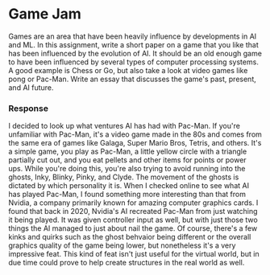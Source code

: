 # Game Jam

Games are an area that have been heavily influence by developments in AI and ML. In this assignment, write a short paper on a game that you like that has been influenced by the evolution of AI. It should be an old enough game to have been influenced by several types of computer processing systems. A good example is Chess or Go, but also take a look at video games like pong or Pac-Man. Write an essay that discusses the game's past, present, and AI future.

### Response
I decided to look up what ventures AI has had with Pac-Man.
If you're unfamiliar with Pac-Man, it's a video game made in the 80s and comes from the same era of games like Galaga, Super Mario Bros, Tetris, and others. It's a simple game, you play as Pac-Man, a little yellow circle with a triangle partially cut out, and you eat pellets and other items for points or power ups. While you're doing this, you're also trying to avoid running into the ghosts, Inky, Blinky, Pinky, and Clyde. The movement of the ghosts is dictated by which personality it is.
When I checked online to see what AI has played Pac-Man, I found something more interesting than that from Nvidia, a company primarily known for amazing computer graphics cards. I found that back in 2020, Nvidia's AI recreated Pac-Man from just watching it being played. It was given controller input as well, but with just those two things the AI managed to just about nail the game. Of course, there's a few kinks and quirks such as the ghost behvaior being different or the overall graphics quality of the game being lower, but nonetheless it's a very impressive feat. This kind of feat isn't just useful for the virtual world, but in due time could prove to help create structures in the real world as well.


